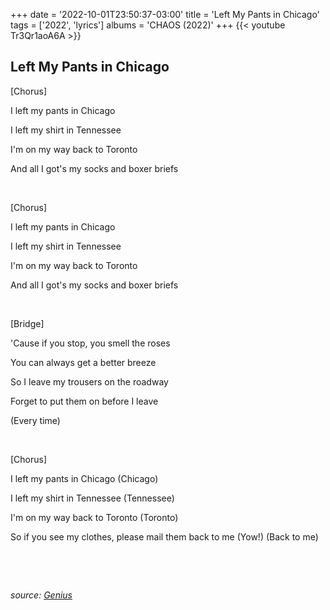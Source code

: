 +++
date = '2022-10-01T23:50:37-03:00'
title = 'Left My Pants in Chicago'
tags = ['2022', 'lyrics']
albums = 'CHAOS (2022)'
+++
{{< youtube Tr3Qr1aoA6A >}}

## Left My Pants in Chicago

[Chorus]

I left my pants in Chicago

I left my shirt in Tennessee

I'm on my way back to Toronto

And all I got's my socks and boxer briefs

&nbsp;

[Chorus]

I left my pants in Chicago

I left my shirt in Tennessee

I'm on my way back to Toronto

And all I got's my socks and boxer briefs

&nbsp;

[Bridge]

'Cause if you stop, you smell the roses

You can always get a better breeze

So I leave my trousers on the roadway

Forget to put them on before I leave

(Every time)

&nbsp;

[Chorus]

I left my pants in Chicago (Chicago)

I left my shirt in Tennessee (Tennessee)

I'm on my way back to Toronto (Toronto)

So if you see my clothes, please mail them back to me (Yow!) (Back to me)

&nbsp;

&nbsp;

_source: [Genius](https://genius.com/artists/First-of-october)_
